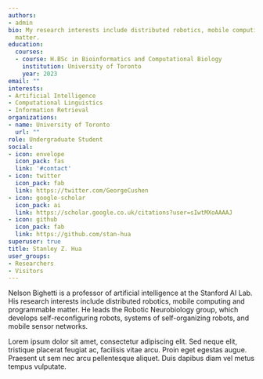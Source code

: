 ```yaml
---
authors:
- admin
bio: My research interests include distributed robotics, mobile computing and programmable
  matter.
education:
  courses:
  - course: H.BSc in Bioinformatics and Computational Biology
    institution: University of Toronto
    year: 2023
email: ""
interests:
- Artificial Intelligence
- Computational Linguistics
- Information Retrieval
organizations:
- name: University of Toronto
  url: ""
role: Undergraduate Student
social:
- icon: envelope
  icon_pack: fas
  link: '#contact'
- icon: twitter
  icon_pack: fab
  link: https://twitter.com/GeorgeCushen
- icon: google-scholar
  icon_pack: ai
  link: https://scholar.google.co.uk/citations?user=sIwtMXoAAAAJ
- icon: github
  icon_pack: fab
  link: https://github.com/stan-hua
superuser: true
title: Stanley Z. Hua
user_groups:
- Researchers
- Visitors
---
```


Nelson Bighetti is a professor of artificial intelligence at the Stanford AI Lab. His research interests include distributed robotics, mobile computing and programmable matter. He leads the Robotic Neurobiology group, which develops self-reconfiguring robots, systems of self-organizing robots, and mobile sensor networks.

Lorem ipsum dolor sit amet, consectetur adipiscing elit. Sed neque elit, tristique placerat feugiat ac, facilisis vitae arcu. Proin eget egestas augue. Praesent ut sem nec arcu pellentesque aliquet. Duis dapibus diam vel metus tempus vulputate.
